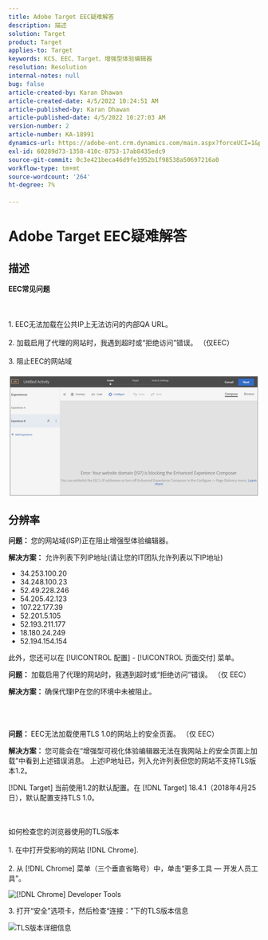```yaml
---
title: Adobe Target EEC疑难解答
description: 描述
solution: Target
product: Target
applies-to: Target
keywords: KCS、EEC、Target、增强型体验编辑器
resolution: Resolution
internal-notes: null
bug: false
article-created-by: Karan Dhawan
article-created-date: 4/5/2022 10:24:51 AM
article-published-by: Karan Dhawan
article-published-date: 4/5/2022 10:27:03 AM
version-number: 2
article-number: KA-18991
dynamics-url: https://adobe-ent.crm.dynamics.com/main.aspx?forceUCI=1&pagetype=entityrecord&etn=knowledgearticle&id=b7c7fe9c-cab4-ec11-983f-000d3a5d0d73
exl-id: 60289d73-1358-410c-8753-17ab8435edc9
source-git-commit: 0c3e421beca46d9fe1952b1f98538a50697216a0
workflow-type: tm+mt
source-wordcount: '264'
ht-degree: 7%

---
```


# Adobe Target EEC疑难解答

## 描述

<b>EEC常见问题</b><br><br> <br><br>1. EEC无法加载在公共IP上无法访问的内部QA URL。<br><br>2. 加载启用了代理的网站时，我遇到超时或“拒绝访问”错误。 （仅EEC）<br><br>3. 阻止EEC的网站域<br><br>![](assets/___b9c7fe9c-cab4-ec11-983f-000d3a5d0d73___.png)

## 分辨率


<b>问题： </b>您的网站域(ISP)正在阻止增强型体验编辑器。

<b>解决方案：</b> 允许列表下列IP地址(请让您的IT团队允许列表以下IP地址)



- 34.253.100.20
- 34.248.100.23
- 52.49.228.246
- 54.205.42.123
- 107.22.177.39
- 52.201.5.105
- 52.193.211.177
- 18.180.24.249
- 52.194.154.154


此外，您还可以在 [!UICONTROL 配置] - [!UICONTROL 页面交付] 菜单。





<b>问题：</b> 加载启用了代理的网站时，我遇到超时或“拒绝访问”错误。 （仅 EEC）

<b>解决方案： </b>确保代理IP在您的环境中未被阻止。
<br><br> <br><br>


<b>问题： </b>EEC无法加载使用TLS 1.0的网站上的安全页面。 （仅 EEC）

<b>解决方案： </b>您可能会在“增强型可视化体验编辑器无法在我网站上的安全页面上加载”中看到上述错误消息。 上述IP地址已，列入允许列表但您的网站不支持TLS版本1.2。

[!DNL Target] 当前使用1.2的默认配置。在 [!DNL Target] 18.4.1（2018年4月25日），默认配置支持TLS 1.0。


<br><br>如何检查您的浏览器使用的TLS版本<br><br>1. 在中打开受影响的网站 [!DNL Chrome].<br><br>2.<b> </b>从 [!DNL Chrome] 菜单（三个垂直省略号）中，单击“更多工具 — 开发人员工具”。


![[!DNL Chrome] Developer Tools](https://experienceleague.adobe.com/docs/target/assets/chrome-developer-tools.png?lang=en)

3. 打开“安全”选项卡，然后检查“连接：”下的TLS版本信息

![TLS版本详细信息](https://experienceleague.adobe.com/docs/target/assets/chrome-tls-version.png?lang=en)
